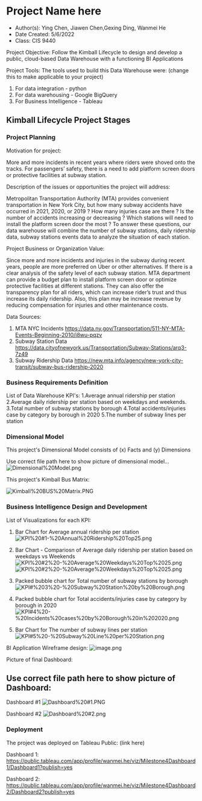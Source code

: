 # Project Name here
- Author(s): Ying Chen, Jiawen Chen,Gexing Ding, Wanmei He
- Date Created: 5/6/2022
- Class: CIS 9440

Project Objective: Follow the Kimball Lifecycle to design and develop a public, cloud-based Data Warehouse with a functioning BI Applications

Project Tools:
The tools used to build this Data Warehouse were: (change this to make applicable to your project)
1. For data integration - python
2. For data warehousing - Google BigQuery
3. For Business Intelligence - Tableau

## Kimball Lifecycle Project Stages

### Project Planning

Motivation for project:

More and more incidents in recent years where riders were shoved onto the tracks. For passengers’ safety, there is a need to add platform screen doors or protective facilities at subway station.

Description of the issues or opportunities the project will address:

Metropolitan Transportation Authority (MTA) provides convenient transportation in New York City, but how many subway accidents have occurred in 2021, 2020, or 2019 ? How many injuries case are there ? Is the number of accidents increasing or decreasing ? Which stations will need to install the platform screen door the most ?
To answer these questions, our data warehouse will combine the number of subway stations, daily ridership data, subway stations events data to analyze the situation of each station.

Project Business or Organization Value:

Since more and more incidents and injuries in the subway during recent years, people are more preferred on Uber or other alternatives. If there is a clear analysis of the safety level of each subway station. MTA department can provide a budget plan to install platform screen door or optimize protective facilities at different stations. They can also offer the transparency plan for all riders, which can increase rider’s trust
and thus increase its daily ridership. Also, this plan may be increase revenue by reducing compensation for injuries and other maintenance costs.

Data Sources:

1. MTA NYC Incidents https://data.ny.gov/Transportation/511-NY-MTA-Events-Beginning-2010/i8wu-pqzv
2. Subway Station Data https://data.cityofnewyork.us/Transportation/Subway-Stations/arq3-7z49
3. Subway Ridership Data https://new.mta.info/agency/new-york-city-transit/subway-bus-ridership-2020

### Business Requirements Definition

List of Data Warehouse KPI's:
1.Average annual ridership per station
2.Average daily ridership per station based on weekdays and weekends.
3.Total number of subway stations by borough
4.Total accidents/injuries case by category by borough in 2020
5.The number of subway lines per station


### Dimensional Model

This project's Dimensional Model consists of (x) Facts and (y) Dimensions

Use correct file path here to show picture of dimensional model...
![Dimensional%20Model.png](attachment:Dimensional%20Model.png)

This project's Kimball Bus Matrix:

![Kimball%20BUS%20Matrix.PNG](attachment:Kimball%20BUS%20Matrix.PNG)



### Business Intelligence Design and Development

List of Visualizations for each KPI:
1. Bar Chart for Average annual ridership per station
![KPI%20#1-%20Annual%20Ridership%20Top25.png](attachment:KPI%20#1-%20Annual%20Ridership%20Top25.png)

2. Bar Chart - Compariosn of Average daily ridership per station based on weekdays vs Weekends
![KPI%20#2%20-%20Average%20Weekdays%20Top%2025.png](attachment:KPI%20#2%20-%20Average%20Weekdays%20Top%2025.png)
![KPI%20#2%20-%20Average%20Weekdays%20Top%2025.png](attachment:KPI%20#2%20-%20Average%20Weekdays%20Top%2025.png)

3. Packed bubble chart for Total number of subway stations by borough
![KPI#%203%20-%20Subway%20Station%20by%20Borough.png](attachment:KPI#%203%20-%20Subway%20Station%20by%20Borough.png)

4. Packed bubble chart for Total accidents/injuries case by category by borough in 2020
![KPI#4%20-%20Incidents%20cases%20by%20Borough%20in%202020.png](attachment:KPI#4%20-%20Incidents%20cases%20by%20Borough%20in%202020.png)

5. Bar Chart for The number of subway lines per station
![KPI#5%20-%20Subway%20Line%20per%20Station.png](attachment:KPI#5%20-%20Subway%20Line%20per%20Station.png)

BI Application Wireframe design:
![image.png](attachment:image.png)


Picture of final Dashboard:

## Use correct file path here to show picture of Dashboard:

Dashboard #1 
![Dashboard%20#1.PNG](attachment:Dashboard%20#1.PNG)

Dashboard #2
![Dashboard%20#2.png](attachment:Dashboard%20#2.png)

### Deployment

The project was deployed on Tableau Public: (link here)

Dashboard 1: https://public.tableau.com/app/profile/wanmei.he/viz/Milestone4Dashboard1/Dashboard1?publish=yes

Dashboard 2: https://public.tableau.com/app/profile/wanmei.he/viz/Milestone4Dashboard2/Dashboard2?publish=yes


```python

```
